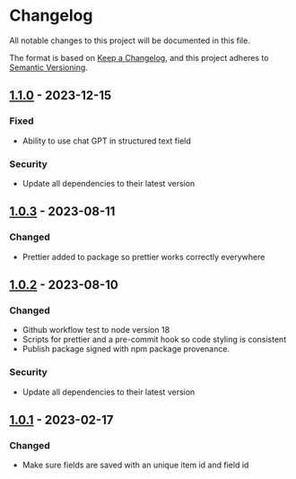# Changelog
All notable changes to this project will be documented in this file.

The format is based on [Keep a Changelog](https://keepachangelog.com/en/1.1.0/),
and this project adheres to [Semantic Versioning](https://semver.org/spec/v2.0.0.html).

## [1.1.0] - 2023-12-15
### Fixed
- Ability to use chat GPT in structured text field
### Security
- Update all dependencies to their latest version

## [1.0.3] - 2023-08-11
### Changed
- Prettier added to package so prettier works correctly everywhere

## [1.0.2] - 2023-08-10
### Changed
- Github workflow test to node version 18
- Scripts for prettier and a pre-commit hook so code styling is consistent
- Publish package signed with npm package provenance.
### Security
- Update all dependencies to their latest version

## [1.0.1] - 2023-02-17
### Changed
- Make sure fields are saved with an unique item id and field id

[1.1.0]: https://github.com/voorhoede/datocms-plugin-chat-gpt/compare/v1.0.3...v1.1.0
[1.0.3]: https://github.com/voorhoede/datocms-plugin-chat-gpt/compare/v1.0.2...v1.0.3
[1.0.2]: https://github.com/voorhoede/datocms-plugin-chat-gpt/compare/v1.0.1...v1.0.2
[1.0.1]: https://github.com/voorhoede/datocms-plugin-chat-gpt/compare/v1.0.0...v1.0.1
